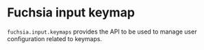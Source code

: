 # Fuchsia input keymap

`fuchsia.input.keymaps` provides the API to be used to manage user
configuration related to keymaps.
